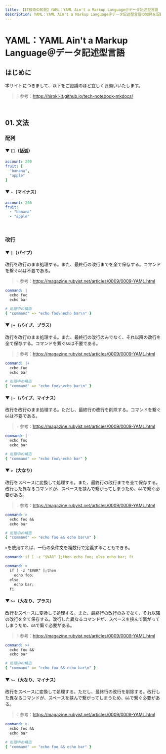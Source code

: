 ```yaml
---
title: 【IT技術の知見】YAML：YAML Ain't a Markup Language＠データ記述型言語
description: YAML：YAML Ain't a Markup Language＠データ記述型言語の知見を記録しています。
---
```


# YAML：YAML Ain't a Markup Language＠データ記述型言語

## はじめに

本サイトにつきまして、以下をご認識のほど宜しくお願いいたします。

> ℹ️ 参考：https://hiroki-it.github.io/tech-notebook-mkdocs/

<br>

## 01. 文法

### 配列

#### ▼ ```[]```（括弧）

```yaml
account: 200  
fruit: [
  "banana",
  "apple"
]
```

#### ▼ ```-```（マイナス）

```yaml
account: 200  
fruit:
  - "banana"
  - "apple"
```

<br>

### 改行

#### ▼ ```|```（パイプ）

改行を改行のまま処理する。また、最終行の改行までを全て保存する。コマンドを繋ぐ```&&```は不要である。

> ℹ️ 参考：https://magazine.rubyist.net/articles/0009/0009-YAML.html

```yaml
command: |
  echo foo
  echo bar
```

```yaml
# 処理中の構造
{ "command" => "echo foo\necho bar\n" }
```

#### ▼ ```|+```（パイプ、プラス）

改行を改行のまま処理する。また、最終行の改行のみでなく、それ以降の改行を全て保存する。コマンドを繋ぐ```&&```は不要である。

> ℹ️ 参考：https://magazine.rubyist.net/articles/0009/0009-YAML.html

```yaml
command: |+
  echo foo
  echo bar
```

```yaml
# 処理中の構造
{ "command" => "echo foo\necho bar\n" }
```

#### ▼ ```|-```（パイプ、マイナス）

改行を改行のまま処理する。ただし、最終行の改行を削除する。コマンドを繋ぐ```&&```は不要である。

> ℹ️ 参考：https://magazine.rubyist.net/articles/0009/0009-YAML.html

```yaml
command: |-
  echo foo
  echo bar
```

```yaml
# 処理中の構造
{ "command" => "echo foo\necho bar" }
```

#### ▼ ```>```（大なり）

改行をスペースに変換して処理する。また、最終行の改行までを全て保存する。改行した異なるコマンドが、スペースを挟んで繋がってしまうため、```&&```で繋ぐ必要がある。

> ℹ️ 参考：https://magazine.rubyist.net/articles/0009/0009-YAML.html

```yaml
command: >
  echo foo &&
  echo bar
```


```yaml
# 処理中の構造
{ "command" => "echo foo && echo bar\n" }
```

```>```を使用すれば、一行の条件文を複数行で定義することもできる。

```yaml
command: if [ -z "$VAR" ];then echo foo; else echo bar; fi
```

```yaml
command: >
  if [ -z "$VAR" ];then
    echo foo;
  else
    echo bar;
  fi
```

#### ▼ ```>+```（大なり、プラス）

改行をスペースに変換して処理する。また、最終行の改行のみでなく、それ以降の改行を全て保存する。改行した異なるコマンドが、スペースを挟んで繋がってしまうため、```&&```で繋ぐ必要がある。


> ℹ️ 参考：https://magazine.rubyist.net/articles/0009/0009-YAML.html

```yaml
command: >+
  echo foo &&
  echo bar
```

```yaml
# 処理中の構造
{ "command" => "echo foo && echo bar\n" }
```


#### ▼ ```>-```（大なり、マイナス）

改行をスペースに変換して処理する。ただし、最終行の改行を削除する。改行した異なるコマンドが、スペースを挟んで繋がってしまうため、```&&```で繋ぐ必要がある。

> ℹ️ 参考：https://magazine.rubyist.net/articles/0009/0009-YAML.html

```yaml
command: >-
  echo foo &&
  echo bar
```

```yaml
# 処理中の構造
{ "command" => "echo foo && echo bar" }
```


<br>

